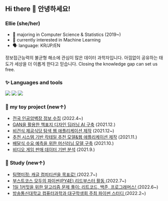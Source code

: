 ## Hi there 👋 안녕하세요!
### **Ellie** (she/her) 

- 🌱 majoring in Computer Science & Statistics (2019~)
- 🌱 currently interested in Machine Learning 
- 🗣️ language: KR/JP/EN


정보접근능력의 불균형 해소에 관심이 많은 데이터 과학자입니다.
아낌없이 공유하는 태도가 세상을 더 이롭게 한다고 믿습니다. 
Closing the knowledge gap can set us free.



### ✨ **Languages and tools** 

<img src="https://img.shields.io/badge/python-3776AB?style=flat-square&logo=python&logoColor=white"/> <img src="https://img.shields.io/badge/GoogleColab-F9AB00?style=flat-square&logo=googlecolab&logoColor=black"/> <img src="https://img.shields.io/badge/scikitlearn-F7931E?style=flat-square&logo=scikit-learn&logoColor=white"/>



### 💭 **my toy project** (new↑)

- <a href="https://github.com/yk-Jeong/climbing_map">전국 인공암벽장 정보 수집</a> (2022.4~)
- <a href="https://github.com/yk-Jeong/bookcover_gan">GAN을 활용한 책표지 디자인 딥러닝 AI 구축</a> (2021.12.)
- <a href="https://github.com/yk-Jeong/vegan_app">비건식 제공식당 탐색 웹 애플리케이션 제작</a> (2021.12~)
- <a href="https://github.com/yk-Jeong/cocktail_recommendation">추천 시스템 기반 칵테일 추천 모델&웹 애플리케이션 제작</a> (2021.11.)
- <a href="https://github.com/yk-Jeong/meal_prediction">배달식 수요 예측을 위한 머신러닝 모델 구축</a> (2021.10.)
- <a href="https://github.com/yk-Jeong/gamedata_analysis">비디오 게임 판매 데이터 기반 분석</a> (2021.9.)


### 🤝 **Study** (new↑)

- <a href="https://github.com/yk-Jeong/ai4code">팀명미정: 캐글 컴피티션을 목표로! </a> (2022.7~)
- <a href="https://github.com/yk-Jeong/PY4E">부스트코스 모두의 파이썬(PY4E) 리드부스터 활동 </a> (2022.7~)
- <a href="https://github.com/yk-Jeong/leetcode">1일 1커밋을 위한 알고리즘 문제 풀이: 리트코드, 백준, 프로그래머스! </a> (2022.6~)
- <a href="https://github.com/yk-Jeong/KNOU">방송통신대학교 컴퓨터과학과 대구학생회 주최 파이썬 스터디 </a> (2022.2~)
